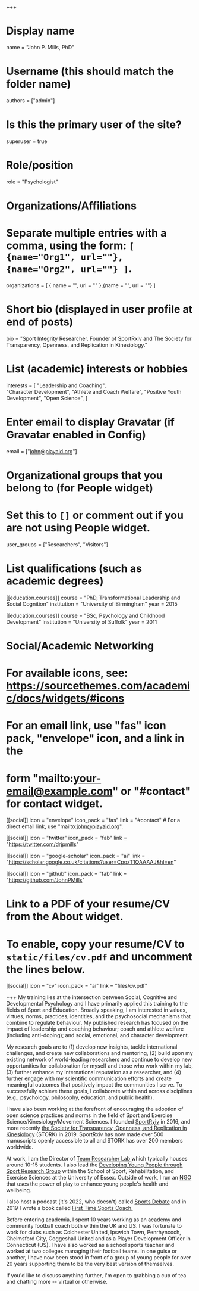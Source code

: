 +++
# Display name
name = "John P. Mills, PhD"

# Username (this should match the folder name)
authors = ["admin"]

# Is this the primary user of the site?
superuser = true

# Role/position
role = "Psychologist"

# Organizations/Affiliations
#   Separate multiple entries with a comma, using the form: `[ {name="Org1", url=""}, {name="Org2", url=""} ]`.
organizations = [ { name = "", url = "" },{name = "", url = ""} ]

# Short bio (displayed in user profile at end of posts)
bio = "Sport Integrity Researcher. Founder of SportRxiv and The Society for Transparency, Openness, and Replication in Kinesiology."

# List (academic) interests or hobbies
interests = [
	"Leadership and Coaching",  
	"Character Development",
  	"Athlete and Coach Welfare",
	"Positive Youth Development",
  	"Open Science",
  ]

# Enter email to display Gravatar (if Gravatar enabled in Config)
email = ["john@playaid.org"]


# Organizational groups that you belong to (for People widget)
#   Set this to `[]` or comment out if you are not using People widget.
user_groups = ["Researchers", "Visitors"]

# List qualifications (such as academic degrees)
[[education.courses]]
  course = "PhD, Transformational Leadership and Social Cognition"
  institution = "University of Birmingham"
  year = 2015

[[education.courses]]
  course = "BSc, Psychology and Childhood Development"
  institution = "University of Suffolk"
  year = 2011

# Social/Academic Networking
# For available icons, see: https://sourcethemes.com/academic/docs/widgets/#icons
#   For an email link, use "fas" icon pack, "envelope" icon, and a link in the
#   form "mailto:your-email@example.com" or "#contact" for contact widget.

[[social]]
  icon = "envelope"
  icon_pack = "fas"
  link = "#contact"  # For a direct email link, use "mailto:john@playaid.org".

[[social]]
  icon = "twitter"
  icon_pack = "fab"
  link = "https://twitter.com/drjpmills"

[[social]]
  icon = "google-scholar"
  icon_pack = "ai"
  link = "https://scholar.google.co.uk/citations?user=CpozT1QAAAAJ&hl=en"

[[social]]
  icon = "github"
  icon_pack = "fab"
  link = "https://github.com/JohnPMills"

# Link to a PDF of your resume/CV from the About widget.
# To enable, copy your resume/CV to `static/files/cv.pdf` and uncomment the lines below.
[[social]]
  icon = "cv"
  icon_pack = "ai"
  link = "files/cv.pdf"

+++
My training lies at the intersection between Social, Cognitive and Developmental Psychology and I have primarily applied this training to the fields of Sport and Education. Broadly speaking, I am interested in values, virtues, norms, practices, identities, and the psychosocial mechanisms that combine to regulate behaviour. My published research has focused on the impact of leadership and coaching behaviour; coach and athlete welfare (including anti-doping); and social, emotional, and character development.

My research goals are to (1) develop new insights, tackle international challenges, and create new collaborations and mentoring, (2) build upon my existing network of world-leading researchers and continue to develop new opportunities for collaboration for myself and those who work within my lab, (3) further enhance my international reputation as a researcher, and (4) further engage with my scientific communication efforts and create meaningful outcomes that positively impact the communities I serve. To successfully achieve these goals, I collaborate within and across disciplines (e.g., psychology, philosophy, education, and public health).

I have also been working at the forefront of encouraging the adoption of open science practices and norms in the field of Sport and Exercise Science/Kinesiology/Movement Sciences. I founded <a href="https://osf.io/preprints/sportrxiv">SportRχiv</a> in 2016, and more recently <a href="https://www.storkinesiology.org">the Society for Transparency, Openness, and Replication in Kinesiology</a> (STORK) in 2019. SportRxiv has now made over 500 manuscripts openly accessible to all and STORK has over 200 members worldwide. 

At work, I am the Director of <a href="https://teamresearchlab.org">Team Researcher Lab </a> which typically houses around 10-15 students. I also lead the <a href="https://www.essex.ac.uk/departments/sport-rehabilitation-and-exercise-sciences/research/development-of-young-people-through-sport">Developing Young People through Sport Research Group</a> within the School of Sport, Rehabilitation, and Exercise Sciences at the University of Essex. Outside of work, I run an <a href="https://playaid.net">NGO</a> that uses the power of play to enhance young people's health and wellbeing. 

I also host a podcast (it's 2022, who doesn't) called <a href="https://podcasts.apple.com/us/podcast/sports-debate-a-fortnightly-podcast-where-academic/id1569350911">Sports Debate</a> and in 2019 I wrote a book called <a href="https://www.amazon.co.uk/dp/1916204503/ref=cm_sw_r_cp_api_i_4EEXGH5SEM5HZKR0KJGZ">First Time Sports Coach.</a> 

Before entering academia, I spent 10 years working as an academy and community football coach both within the UK and US. I was fortunate to work for clubs such as Colchester United, Ipswich Town, Penrhyncoch, Chelmsford City, Coggeshall United and as a Player Development Officer in Connecticut (US). I have also worked as a school sports teacher and worked at two colleges managing their football teams. In one guise or another, I have now been stood in front of a group of young people for over 20 years supporting them to be the very best version of themselves. 

If you'd like to discuss anything further, I'm open to grabbing a cup of tea and chatting more -- virtual or otherwise. 


